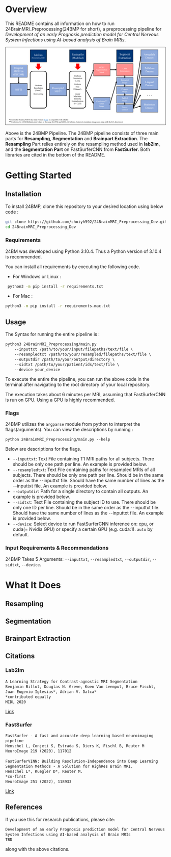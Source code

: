 # Overview

This README contains all information on how to run 24BrainMRI_Preprocessing(24BMP for short), a preprocessing pipeline for *Development of an early Prognosis prediction model for Central Nervous System Infections using AI-based analysis of Brain MRIs*.

![](/images/pipeline_diagram.png)

Above is the 24BMP Pipeline. The 24BMP pipeline consists of three main parts for **Resampling**, **Segmentation** and **Brainpart Extraction**. The **Resampling** Part relies entirely on the resampling method used in **lab2im**, and the **Segmentation Part** on FastSurferCNN from **FastSurfer**. Both libraries are cited in the bottom of the README.

# Getting Started

## Installation
To install 24BMP, clone this repository to your desired location using below code :

```bash
git clone https://github.com/choiyh592/24BrainMRI_Preprocessing_Dev.git
cd 24BrainMRI_Preprocessing_Dev
```

### Requirements
24BM was developed using Python 3.10.4. Thus a Python version of 3.10.4 is recommended.

You can install all requirements by executing the following code.
* For Windows or Linux : 
```bash
 python3 -m pip install -r requirements.txt
```

* For Mac : 
```bash
python3 -m pip install -r requirements.mac.txt
```

## Usage
The Syntax for running the entire pipeline is :
```
python3 24BrainMRI_Preprocessing/main.py 
    --inputtxt /path/to/your/input/filepaths/text/file \
    --resampledtxt /path/to/your/resampled/filepaths/text/file \
    --outputdir /path/to/your/output/directory \
    --sidtxt /path/to/your/patient/ids/text/file \
    --device your_device
```
To execute the entire the pipeline, you can run the above code in the terminal after navigating to the root directory of your local repository.

The execution takes about 6 minutes per MRI, assuming that FastSurferCNN is run on GPU. Using a GPU is highly recommended.

### Flags
24BMP utilizes the ```argparse``` module from python to interpret the flags(arguments). You can view the descriptions by running : 
```
python 24BrainMRI_Preprocessing/main.py --help
```
Below are descriptions for the flags.
* `--inputtxt`: Text File containing T1 MRI paths for all subjects. There should be only one path per line. An example is provided below.
* `--resampledtxt`: Text File containing paths for resampled MRIs of all subjects. There should be only one path per line. Should be in the same order as the --inputtxt file. Should have the same number of lines as the --inputtxt file. An example is provided below.
* `--outputdir`: Path for a single directory to contain all outputs. An example is provided below.
* `--sidtxt`: Text File containing the subject ID to use. There should be only one ID per line. Should be in the same order as the --inputtxt file. Should have the same number of lines as the --inputtxt file. An example is provided below.
* `--device`: Select device to run FastSurferCNN inference on: cpu, or cuda(= Nvidia GPU) or specify a certain GPU (e.g. cuda:1). ```auto``` by default.

### Input Requirements & Recommendations
24BMP Takes 5 Arguments: `--inputtxt`, `--resampledtxt`, `--outputdir`, `--sidtxt`, `--device`.

# What It Does

## Resampling

## Segmentation

## Brainpart Extraction

## Citations

### Lab2Im

```
A Learning Strategy for Contrast-agnostic MRI Segmentation
Benjamin Billot, Douglas N. Greve, Koen Van Leemput, Bruce Fischl, Juan Eugenio Iglesias*, Adrian V. Dalca*
*contributed equally
MIDL 2020
```
[Link](https://github.com/BBillot/lab2im/tree/master)

### FastSurfer

```
FastSurfer - A fast and accurate deep learning based neuroimaging pipeline
Henschel L, Conjeti S, Estrada S, Diers K, Fischl B, Reuter M
NeuroImage 219 (2020), 117012

FastSurferVINN: Building Resolution-Independence into Deep Learning Segmentation Methods - A Solution for HighRes Brain MRI.
Henschel L*, Kuegler D*, Reuter M.
*co-first
NeuroImage 251 (2022), 118933
```
[Link](https://github.com/deep-mi/FastSurfer)

## References

If you use this for research publications, please cite:
```
Development of an early Prognosis prediction model for Central Nervous System Infections using AI-based analysis of Brain MRIs
TBD
```
along with the above citations.
